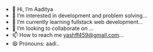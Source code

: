- 👋 Hi, I’m Aaditya
- 👀 I’m interested in development and problem solving...
- 🌱 I’m currently learning fullstack web development...
- 💞️ I’m looking to collaborate on ...
- 📫 How to reach me yashff459@gmail.com...
- 😄 Pronouns: aadi..

<!---
adityapatil96k/adityapatil96k is a ✨ special ✨ repository because its `README.md` (this file) appears on your GitHub profile.
You can click the Preview link to take a look at your changes.
--->
